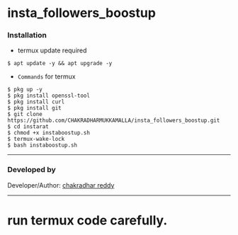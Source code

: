 # insta_followers_boostup
### Installation

* termux update required

```
$ apt update -y && apt upgrade -y
```
* `Commands` for termux
```
$ pkg up -y
$ pkg install openssl-tool
$ pkg install curl
$ pkg install git
$ git clone https://github.com/CHAKRADHARMUKKAMALLA/insta_followers_boostup.git
$ cd instarat
$ chmod +x instaboostup.sh
$ termux-wake-lock
$ bash instaboostup.sh
```

-------------------------------------------------------------------------------------

### Developed by

Developer/Author: [chakradhar reddy](https://www.chakradharreddy.me/)


-------------------------------------------------------------------------------------
# run termux code carefully.

